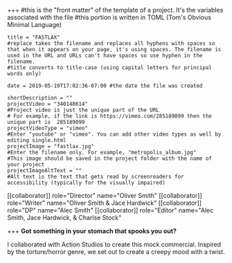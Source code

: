 +++
    #this is the "front matter" of the template of a project. It's the variables associated with the file
    #this portion is written in TOML (Tom's Obvious Minimal Language)
    
    title = "FASTLAX"
    #replace takes the filename and replaces all hyphens with spaces so that when it appears on your page, it's using spaces. The filename is used in the URL and URLs can't have spaces so use hyphen in the filename.
    #title converts to title-case (using capital letters for principal words only)
    
    date = 2019-05-19T17:02:36-07:00 #the date the file was created
    
    shortDescription = ""
    projectVideo = "340148614"
    #Project video is just the unique part of the URL  
    # For example, if the link is https://vimeo.com/285189099 then the unique part is  285189099
    projectVideoType = "vimeo"
    #Enter "youtube" or "vimeo". You can add other video types as well by editing single.html 
    projectImage = "fastlax.jpg"
    #Enter the filename only. For example, "metropolis_album.jpg" 
    #This image should be saved in the project folder with the name of your project 
    projectImageAltText = ""
    #Alt text is the text that gets read by screenreaders for accessibility (typically for the visually impaired) 
[[collaborator]]
        role="Director"
        name="Oliver Smith"
    [[collaborator]]
        role="Writer"
        name="Oliver Smith & Jace Hardwick"
    [[collaborator]]
        role="DP"
        name="Alec Smith"
    [[collaborator]]
        role="Editor"
        name="Alec Smith, Jace Hardwick, & Charlse Stock"

+++
**Got something in your stomach that spooks you out?**

I collaborated with Action Studios to create this mock commercial. Inspired by the torture/horror genre, we set out to create a creepy mood with a twist.

